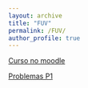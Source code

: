```yaml
---
layout: archive
title: "FUV"
permalink: /FUV/
author_profile: true
---
```


[Curso no moodle](https://moodle.ufabc.edu.br/course/view.php?id=1099)

[Problemas P1](/_ensino/FUV_S8_1.html)
